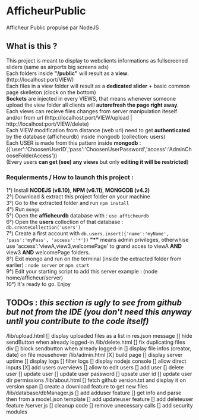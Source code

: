 # AfficheurPublic
Afficheur Public propulsé par NodeJS

## What is this ?
This project is meant to display to webclients informations as fullscreened sliders (same as airports big screens ads)  
Each folders inside **"/public"** will result as a **view**. (http://localhost:port/VIEW)  
Each files in a view folder will result as a **dedicated slider** + basic common page skelleton (clock on the bottom)  
**Sockets** are injected in every VIEWS, that means whenever someone upload the view folder all clients will **autorefresh the page right away**.  
Each views can recieve files changes from server manipulation iteself and/or from url (http://localhost:port/VIEW/upload | http://localhost:port/VIEW/delete)  
Each VIEW modification from distance (web url) need to get **authenticated** by the database (afficheurdb) inside mongodb (collection: users)  
Each USER is made from this pattern inside **mongodb** : ({'user':'ChoosenUserID','pass':'ChoosenUserPassword','access':'AdminChooseFolderAccess'})  
(Every users **can get (see) any views** but only **editing it will be restricted**)  

### Requierments / How to launch this project :  
1°) Install **NODEJS (v8.10)**, **NPM (v6.11)**, **MONGODB (v4.2)**  
2°) Download & extract this project folder on your machine  
3°) Go to the extracted folder and run ```npm install```  
4°) Run ```mongo```  
5°) Open the **afficheurdb** database with : ```use afficheurdb```  
6°) Open the **users** collection of that database : ```db.createCollection('users')```  
7°) Create a first account with ```db.users.insert({'name':'myName', 'pass':'myPass', 'access':'*'})```   **"*"** means admin privileges, otherwhise use 'access':'viewA,view3,welcomePage' to grand acces to viewA **AND** view3 **AND** welcomePage folders.  
8°) Exit mongo and run on the terminal (inside the extracted folder from earlier) : ```node server``` or ```npm start```  
9°) Edit your starting script to add this server example : (node home/afficheur/server)  
10°) It's ready to go. Enjoy  

## TODOs : ***this section is ugly to see from github but not from the IDE (you don't need this anyway until you contribute to the code itself)***
/lib/upload.html
  [] display uploaded files as a list in res.json message
  [] hide sendButton when already logged-in
/lib/delete.html
  [] fix duplicating files div
  [] block sendbutton when already logged-in
  [] display file infos (creator, date) on file mousehover
/lib/admin.html
  [X] build page
  [] display server uptime
  [] display logs
    [] filter logs
  [] display nodejs console
    [] allow direct inputs
  [X] add users overviews
    [] allow to edit users
      [] add user
      [] delete user
      [] update user
        [] update user password
        [] upsate user id
        [] update user dir permissions
/lib/about.html
  [] fetch github version.txt and display it on version span
    [] create a download feature to get new files
/lib/database/dbManager.js
  [] add adduser feature
    [] get info and parse then from a model.json template
  [] add updateuser feature
  [] add deleteuser feature
/server.js
  [] cleanup code
    [] remove unecessary calls
    [] add security modules
